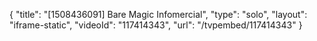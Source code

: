 {
    "title": "[1508436091] Bare Magic Infomercial",
    "type": "solo",
    "layout": "iframe-static",
    "videoId": "117414343",
    "url": "\/tvpembed\/117414343"
}